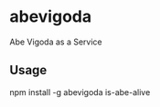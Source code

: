 abevigoda
=========

Abe Vigoda as a Service

Usage
-----

   npm install -g abevigoda
   is-abe-alive
